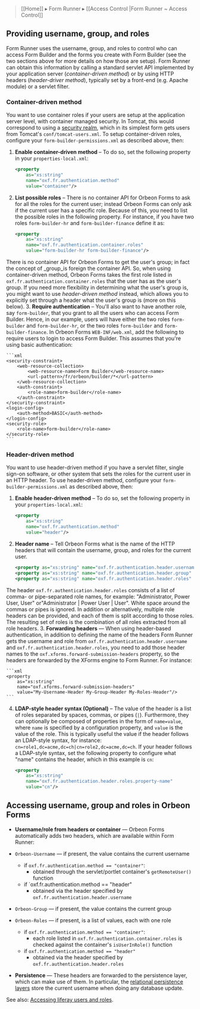 > [[Home]] ▸ Form Runner ▸ [[Access Control |Form Runner ~ Access Control]]

## Providing username, group, and roles

Form Runner uses the username, group, and roles to control who can access Form Builder and the forms you create with Form Builder (see the two sections above for more details on how those are setup). Form Runner can obtain this information by calling a standard servlet API implemented by your application server (_container-driven method_) or by using HTTP headers (_header-driver method_), typically set by a front-end (e.g. Apache module) or a servlet filter.

### Container-driven method

You want to use container roles if your users are setup at the application server level, with container managed security. In Tomcat, this would correspond to using a [security realm][10], which in its simplest form gets users from Tomcat's `conf/tomcat-users.xml`. To setup container-driven roles, configure your `form-builder-permissions.xml` as described above, then:


1. __Enable container-driven method__ – To do so, set the following property in your `properties-local.xml`:

    ```xml
    <property
        as="xs:string"
        name="oxf.fr.authentication.method"
        value="container"/>
    ```
2. __List possible roles__ – There is no container API for Orbeon Forms to ask for all the roles for the current user; instead Orbeon Forms can only ask if the current user has a specific role. Because of this, you need to list the possible roles in the following property. For instance, if you have two roles `form-builder-hr` and `form-builder-finance` define it as:

    ```xml
    <property
        as="xs:string"
        name="oxf.fr.authentication.container.roles"
        value="form-builder-hr form-builder-finance"/>
    ```
There is no container API for Orbeon Forms to get the user's group; in fact the concept of _group_is foreign the container API. So, when using container-driven method, Orbeon Forms takes the first role listed in `oxf.fr.authentication.container.roles` that the user has as the user's group. If you need more flexibility in determining what the user's group is, you might want to use _header-driven method_ instead, which allows you to explicitly set through a header what the user's group is (more on this below).
3. __Require authentication__ – You'll also want to have another role, say `form-builder`, that you grant to all the users who can access Form Builder. Hence, in our example, users will have either the two roles `form-builder` and `form-builder-hr`, or the two roles `form-builder` and `form-builder-finance`. In Orbeon Forms `WEB-INF/web.xml`, add the following to require users to login to access Form Builder. This assumes that you're using basic authentication:

    ```xml
    <security-constraint>
        <web-resource-collection>
            <web-resource-name>Form Builder</web-resource-name>
            <url-pattern>/fr/orbeon/builder/*</url-pattern>
        </web-resource-collection>
        <auth-constraint>
            <role-name>form-builder</role-name>
        </auth-constraint>
    </security-constraint>
    <login-config>
        <auth-method>BASIC</auth-method>
    </login-config>
    <security-role>
        <role-name>form-builder</role-name>
    </security-role>
    ```

### Header-driven method

You want to use header-driven method if you have a servlet filter, single sign-on software, or other system that sets the roles for the current user in an HTTP header. To use header-driven method, configure your `form-builder-permissions.xml` as described above, then:

1. __Enable header-driven method__ – To do so, set the following property in your `properties-local.xml`:

    ```xml
    <property
        as="xs:string"
        name="oxf.fr.authentication.method"
        value="header"/>
    ```
2. __Header name__ – Tell Orbeon Forms what is the name of the HTTP headers that will contain the username, group, and roles for the current user.

    ```xml
    <property as="xs:string" name="oxf.fr.authentication.header.username" value="My-Username-Header"/>
    <property as="xs:string" name="oxf.fr.authentication.header.group"    value="My-Group-Header"/>
    <property as="xs:string" name="oxf.fr.authentication.header.roles"    value="My-Roles-Header"/>
    ```
The header `oxf.fr.authentication.header.roles` consists of a list of comma- or pipe-separated role names, for example: "Administrator, Power User, User" or"Administrator | Power User | User". White space around the commas or pipes is ignored. In addition or alternatively, multiple role headers can be provided, and each of them is split according to those roles. The resulting set of roles is the combination of all roles extracted from all role headers.
3. __Forwarding headers__ — When using header-based authentication, in addition to defining the name of the headers Form Runner gets the username and role from `oxf.fr.authentication.header.username` and `oxf.fr.authentication.header.roles`, you need to add those header names to the `oxf.xforms.forward-submission-headers` property, so the headers are forwarded by the XForms engine to Form Runner. For instance:

    ```xml
    <property
        as="xs:string"
        name="oxf.xforms.forward-submission-headers"
        value="My-Username-Header My-Group-Header My-Roles-Header"/>
    ```
4. __LDAP-style header syntax (Optional)__ – The value of the header is a list of roles separated by spaces, commas, or pipes (`|`). Furthermore, they can optionally be composed of properties in the form of `name=value`, where `name` is specified by a configuration property, and `value` is the value of the role. This is typically useful the value if the header follows an LDAP-style syntax, for instance: `cn=role1,dc=acme,dc=ch|cn=role2,dc=acme,dc=ch`. If your header follows a LDAP-style syntax, set the following property to configure what "name" contains the header, which in this example is `cn`:

    ```xml
    <property
        as="xs:string"
        name="oxf.fr.authentication.header.roles.property-name"
        value="cn"/>
    ```

## Accessing username, group and roles in Orbeon Forms

* __Username/role from headers or container__ — Orbeon Forms automatically adds two headers, which are available within Form Runner:

* `Orbeon-Username` — if present, the value contains the current username
    * if `oxf.fr.authentication.method == "container"`:
        * obtained through the servlet/portlet container's `getRemoteUser()` function
    * if `oxf.fr.authentication.method == "header"
        * obtained via the header specified by `oxf.fr.authentication.header.username`
* `Orbeon-Group` — if present, the value contains the current group
* `Orbeon-Roles` — if present, is a list of values, each with one role
    * if `oxf.fr.authentication.method == "container"`:
        * each role listed in `oxf.fr.authentication.container.roles` is checked against the container's `isUserInRole()` function
    * if `oxf.fr.authentication.method == "header"`
        * obtained via the header specified by `oxf.fr.authentication.header.roles`
* __Persistence__ — These headers are forwarded to the persistence layer, which can make use of them. In particular, the [relational persistence layers][3] store the current username when doing any database update.

See also: [Accessing liferay users and roles](http://wiki.orbeon.com/forms/doc/developer-guide/admin/deployment-portlet#TOC-Accessing-liferay-users-and-roles).

[1]: http://wiki.orbeon.com/forms/doc/user-guide/form-builder-user-guide/xpath-expressions#TOC-Scenario:-checking-the-role-s-of-the-current-user
[2]: http://wiki.orbeon.com/forms/doc/user-guide/form-builder-user-guide/control-validation-dialog
[3]: http://wiki.orbeon.com/forms/doc/developer-guide/form-runner/oracle-and-mysql-persistence-layers
[10]: http://tomcat.apache.org/tomcat-6.0-doc/realm-howto.html